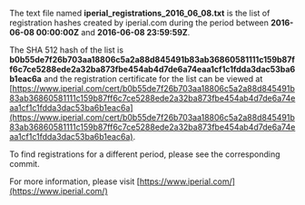 The text file named **iperial_registrations_2016_06_08.txt** is the list of registration hashes created by iperial.com during the period between **2016-06-08 00:00:00Z** and **2016-06-08 23:59:59Z**.

The SHA 512 hash of the list is **b0b55de7f26b703aa18806c5a2a88d845491b83ab36860581111c159b87ff6c7ce5288ede2a32ba873fbe454ab4d7de6a74eaa1cf1c1fdda3dac53ba6b1eac6a** and the registration certificate for the list can be viewed at [https://www.iperial.com/cert/b0b55de7f26b703aa18806c5a2a88d845491b83ab36860581111c159b87ff6c7ce5288ede2a32ba873fbe454ab4d7de6a74eaa1cf1c1fdda3dac53ba6b1eac6a](https://www.iperial.com/cert/b0b55de7f26b703aa18806c5a2a88d845491b83ab36860581111c159b87ff6c7ce5288ede2a32ba873fbe454ab4d7de6a74eaa1cf1c1fdda3dac53ba6b1eac6a).

To find registrations for a different period, please see the corresponding commit.

For more information, please visit [https://www.iperial.com/](https://www.iperial.com/)
